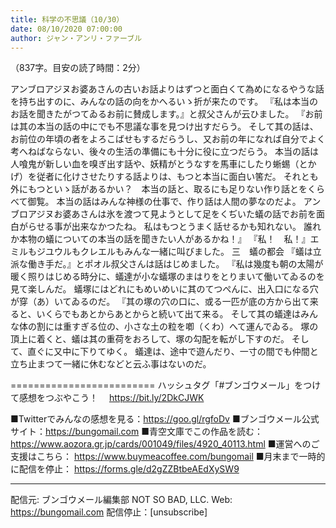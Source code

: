 ```yaml
---
title: 科学の不思議（10/30）
date: 08/10/2020 07:00:00
author: ジャン・アンリ・ファーブル
---
```


（837字。目安の読了時間：2分）

アンブロアジヌお婆あさんの古いお話よりはずつと面白くて為めになるやうな話を持ち出すのに、みんなの話の向をかへるいゝ折が来たのです。
『私は本当のお話を聞きたがつてゐるお前に賛成します。』と叔父さんが云ひました。
『お前は其の本当の話の中にでも不思議な事を見つけ出すだらう。
そして其の話は、お前位の年頃の者をよろこばせもするだらうし、又お前の年になれば自分でよく考へねばならない、後々の生活の準備にも十分に役に立つだらう。
本当の話は人喰鬼が新しい血を嗅ぎ出す話や、妖精がとうなすを馬車にしたり蜥蜴（とかげ）を従者に化けさせたりする話よりは、もつと本当に面白い筈だ。
それとも外にもつといゝ話があるかい？　本当の話と、取るにも足りない作り話とをくらべて御覧。
本当の話はみんな神様の仕事で、作り話は人間の夢なのだよ。
アンブロアジヌお婆あさんは氷を渡つて見ようとして足をくぢいた蟻の話でお前を面白がらせる事が出来なかつたね。
私はもつとうまく話せるかも知れない。
誰れか本物の蟻についての本当の話を聞きたい人があるかね！』
『私！　私！』エミルもジユウルもクレエルもみんな一緒に叫びました。
三　蟻の都会
『蟻は立派な働き手だ。』とポオル叔父さんは話はじめました。
『私は幾度も朝の太陽が暖く照りはじめる時分に、蟻達が小な蟻塚のまはりをとりまいて働いてゐるのを見て楽しんだ。
蟻塚にはどれにもめいめいに其のてつぺんに、出入口になる穴が穿（あ）いてゐるのだ。
『其の塚の穴の口に、或る一匹が底の方から出て来ると、いくらでもあとからあとからと続いて出て来る。
そして其の蟻達はみんな体の割には重すぎる位の、小さな土の粒を喞（くわ）へて運んでゐる。
塚の頂上に着くと、蟻は其の重荷をおろして、塚の勾配を転がし下すのだ。
そして、直ぐに又中に下りてゆく。
蟻達は、途中で遊んだり、一寸の間でも仲間と立ち止まつて一緒に休むなどと云ふ事はないのだ。

=========================
ハッシュタグ「#ブンゴウメール」をつけて感想をつぶやこう！　
https://bit.ly/2DkCJWK

■Twitterでみんなの感想を見る：https://goo.gl/rgfoDv
■ブンゴウメール公式サイト：https://bungomail.com
■青空文庫でこの作品を読む：https://www.aozora.gr.jp/cards/001049/files/4920_40113.html
■運営へのご支援はこちら： https://www.buymeacoffee.com/bungomail
■月末まで一時的に配信を停止： https://forms.gle/d2gZZBtbeAEdXySW9

-------
配信元: ブンゴウメール編集部
NOT SO BAD, LLC.
Web: https://bungomail.com
配信停止：[unsubscribe]

